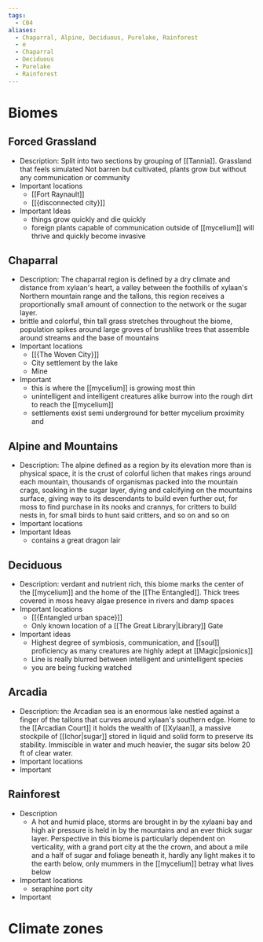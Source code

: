```yaml
---
tags:
  - C04
aliases:
  - Chaparral, Alpine, Deciduous, Purelake, Rainforest
  - e
  - Chaparral
  - Deciduous
  - Purelake
  - Rainforest
---
```


 # Biomes
  ## Forced Grassland
  - Description: Split into two sections by grouping of [[Tannia]]. Grassland that feels simulated Not barren but cultivated, plants grow but without any communication or community
  - Important locations
	  - [[Fort Raynault]]
	  - [[{disconnected city}]]
  - Important Ideas
	  - things grow quickly and die quickly
	  - foreign plants capable of communication outside of [[mycelium]] will thrive and quickly become invasive
  ## Chaparral
  - Description: The chaparral region is defined by a dry climate and distance from xylaan's heart, a valley between the foothills of xylaan's Northern mountain range and the tallons, this region receives a proportionally small amount of connection to the network or the sugar layer.
  - brittle and colorful, thin tall grass stretches throughout the biome, population spikes around large groves of brushlike trees that assemble around streams and the base of mountains
  - Important locations
	  - [[{The Woven City}]]
	  - City settlement by the lake
	  - Mine 
  - Important 
	  - this is where the [[mycelium]] is growing most thin
	  - unintelligent and intelligent creatures alike burrow into the rough dirt to reach the [[mycelium]]
	  - settlements exist semi underground for better mycelium proximity and 

  ## Alpine and Mountains
  - Description: The alpine defined as a region by its elevation more than is physical space, it is the crust of colorful lichen that makes rings around each mountain, thousands of organismas packed into the mountain crags, soaking in the sugar layer, dying and calcifying on the mountains surface, giving way to its descendants to build even further out, for moss to find purchase in its nooks and crannys, for critters to build nests in, for small birds to hunt said critters, and so on and so on
  - Important locations
  - Important Ideas
	  - contains a great dragon lair

  ## Deciduous 
  - Description: verdant and nutrient rich, this biome marks the center of the [[mycelium]] and the home of the [[The Entangled]]. Thick trees covered in moss heavy algae presence in rivers and damp spaces
  - Important locations
	  - [[{Entangled urban space}]]
	  - Only known location of a [[The Great Library|Library]] Gate
  - Important ideas
	  - Highest degree of symbiosis, communication, and [[soul]] proficiency as many creatures are highly adept at [[Magic|psionics]] 
	  - Line is really blurred between intelligent and unintelligent species
	  - you are being fucking watched 

  ## Arcadia
  - Description: the Arcadian sea is an enormous lake nestled against a finger of the tallons that curves around xylaan's southern edge. Home to the [[Arcadian Court]] it holds the wealth of [[Xylaan]], a massive stockpile of [[Ichor|sugar]] stored in liquid and solid form to preserve its stability. Immiscible in water and much heavier, the sugar sits below 20 ft of clear water.
  - Important locations
  - Important 
  
  ## Rainforest
  - Description
	  - A hot and humid place, storms are brought in by the xylaani bay and high air pressure is held in by the mountains and an ever thick sugar layer. Perspective in this biome is particularly dependent on verticality, with a grand port city at the the crown, and about a mile and a half of sugar and foliage beneath it, hardly any light makes it to the earth below, only mummers in the [[mycelium]] betray what lives below
  - Important locations
	  - seraphine port city
  - Important 
 
  
 # Climate zones


 
 
 
